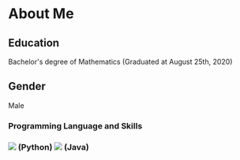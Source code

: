 # About Me
## Education
Bachelor's degree of Mathematics (Graduated at August 25th, 2020)
## Gender
Male
### Programming Language and Skills
### <img src="https://img.icons8.com/?size=100&id=Rc0Xn5AtE8kX&format=png&color=000000"> (Python) <img src= "https://img.icons8.com/?size=100&id=GPfHz0SM85FX&format=png&color=000000"> (Java)
